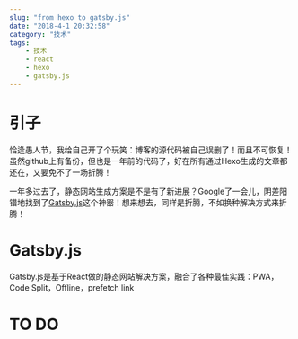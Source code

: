 ```yaml
---
slug: "from hexo to gatsby.js"
date: "2018-4-1 20:32:58"
category: "技术"
tags:
    - 技术
    - react
    - hexo
    - gatsby.js
---
```

# 引子
恰逢愚人节，我给自己开了个玩笑：博客的源代码被自己误删了！而且不可恢复！虽然github上有备份，但也是一年前的代码了，好在所有通过Hexo生成的文章都还在，又要免不了一场折腾！

一年多过去了，静态网站生成方案是不是有了新进展？Google了一会儿，阴差阳错地找到了[Gatsby.js](https://www.gatsbyjs.org/)这个神器！想来想去，同样是折腾，不如换种解决方式来折腾！

# Gatsby.js

Gatsby.js是基于React做的静态网站解决方案，融合了各种最佳实践：PWA，Code Split，Offline，prefetch link
# TO DO


